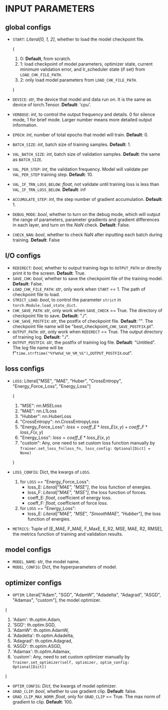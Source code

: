 # INPUT PARAMETERS

## global configs
* `START`: _Literal[0, 1, 2]_, whether to load the model checkpoint file.

  (
  1. 0: **Default**, from scratch.                
  2. 1: load checkpoint of model parameters, optimizer state, current minimum validation error,
        and lr_scheduler state (if set) from `LOAD_CHK_FILE_PATH`.
  3. 2: only load model parameters from `LOAD_CHK_FILE_PATH`.
  
  )
* `DEVICE`: _str_, the device that model and data run on. It is the same as device of torch.Tensor. **Default**: 'cpu'.
* `VERBOSE`: _int_, to control the output frequency and details. 0 for silence mode, 1 for brief mode. 
Larger number means more detailed output information.
* `EPOCH`: _int_, number of total epochs that model will train. **Default**: 0.
* `BATCH_SIZE`: _int_, batch size of training samples. **Default**: 1.
* `VAL_BATCH_SIZE`: _int_, batch size of validation samples. **Default**: the same as `BATCH_SIZE`.
* `VAL_PER_STEP`: _int_, the validation frequency. Model will validate per `VAL_PER_STEP` training step. **Default**: 10.
* `VAL_IF_TRN_LOSS_BELOW`: _float_, not validate until training loss is less than `VAL_IF_TRN_LOSS_BELOW`. **Default**: inf
* `ACCUMULATE_STEP`: _int_, the step number of gradient accumulation. **Default**: 1.
* `DEBUG_MODE`: _bool_, whether to turn on the debug mode, which will output the range of parameters,
parameter gradients and gradient differences in each layer, and turn on the _NaN_ check. **Default**: False.
* `CHECK_NAN`: _bool_, whether to check NaN after inputting each batch during training. **Default**: False

## I/O configs
* `REDIRECT`: _bool_, whether to output training logs to `OUTPUT_PATH` or directly print it to the screen. **Default**: True.
* `SAVE_CHK`: _bool_, whether to save the checkpoint file of the training model. **Default**: False.
* `LOAD_CHK_FILE_PATH`: _str_, only work when `START` == 1. The path of checkpoint file to load.
* `STRICT_LOAD`: _bool_, to control the parameter `strict` in `torch.Module.load_state_dict`.
* `CHK_SAVE_PATH`: _str_, only work when `SAVE_CHECK` == True. The directory of checkpoint file to save. **Default**: "./".
* `CHK_SAVE_POSTFIX`: _str_, the postfix of checkpoint file. **Default**: "". 
The checkpoint file name will be "best_checkpoint_`CHK_SAVE_POSTFIX`.pt".
* `OUTPUT_PATH`: _str_, only work when `REDIRECT` == True. The output directory of training log. **Default**: "./".
* `OUTPUT_POSTFIX`: _str_, the postfix of training log file. **Default**: "Untitled". 
The log file name will be f"`time.strftime("%Y%m%d_%H_%M_%S")`_`OUTPUT_POSTFIX`.out".

## loss configs
* `LOSS`: Literal["MSE", "MAE", "Huber", "CrossEntropy", "Energy_Force_Loss", "Energy_Loss"]
  
  (
  1. "MSE": nn.MSELoss
  2. "MAE": nn.L1Loss
  3. "Hubber": nn.HuberLoss
  4. "CrossEntropy": nn.CrossEntropyLoss 
  5. "Energy_Force_Loss": $loss = coeff\_E * loss\_E(x, y) + coeff\_F * loss\_F(x, y)$
  6. "Energy_Loss": $loss = coeff\_E * loss\_E(x, y)$
  7. "custom": Any, one need to set custom loss function manually by `Trainer.set_loss_fn(loss_fn, loss_config: Optional[Dict] = None)`
     
  )
* `LOSS_CONFIG`: Dict, the kwargs of `LOSS`.
  1. for `LOSS` == "Energy_Force_Loss": 
     * loss_E: _Literal["MAE", "MSE"]_, the loss function of energies.
     * loss_F: _Literal["MAE", "MSE"]_, the loss function of forces.
     * coeff_E: _float_, coefficient of energy loss.
     * coeff_F: _float_, coefficient of force loss.
  2. for `LOSS` == "Energy_Loss":
     * loss_E: _Literal["MAE", "MSE", "SmoothMAE", "Hubber"]_, the loss function of energies.
       
* `METRICS`: Tuple of [E_MAE, F_MAE, F_MaxE, E_R2, MSE, MAE, R2, RMSE], the metrics function of training and validation results.

## model configs
* `MODEL_NAME`: str, the model name.
* `MODEL_CONFIG`: Dict, the hyperparameters of model.

## optimizer configs
* `OPTIM`: Literal["Adam", "SGD", "AdamW", "Adadelta", "Adagrad", "ASGD", "Adamax", "custom"], the model optimizer.

(
  1. 'Adam': th.optim.Adam, 
  2. 'SGD': th.optim.SGD, 
  3. 'AdamW': th.optim.AdamW, 
  4. 'Adadelta': th.optim.Adadelta,
  5. 'Adagrad': th.optim.Adagrad, 
  6. 'ASGD': th.optim.ASGD, 
  7. 'Adamax': th.optim.Adamax, 
  8. 'custom': Any, need to set custom optimizer manually by `Trainer.set_optimizer(self, optimizer, optim_config: Optional[Dict])`

)
* `OPTIM_CONFIG`: _Dict_, the kwargs of model optimizer.
* `GRAD_CLIP`: _bool_, whether to use gradient clip. **Default**: false.
* `GRAD_CLIP_MAX_NORM`: _float_, only for `GRAD_CLIP` == True. The max norm of gradient to clip. **Default**: 100.

